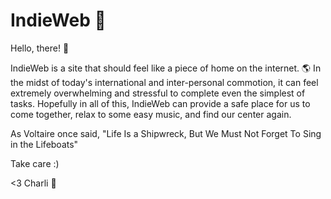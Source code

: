 # IndieWeb 🌃

Hello, there! 🌱

IndieWeb is a site that should feel like a piece of home on the internet. 🌎 
In the midst of today's international and inter-personal commotion, it can feel extremely
overwhelming and stressful to complete even the simplest of tasks. Hopefully in all of this, IndieWeb can provide a safe place for us to come together,
relax to some easy music, and find our center again.

As Voltaire once said,
"Life Is a Shipwreck, But We Must Not Forget To Sing in the Lifeboats" 

Take care :)

<3 Charli 🌅
